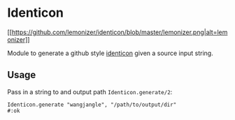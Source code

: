# Identicon

[[https://github.com/lemonizer/identicon/blob/master/lemonizer.png|alt=lemonizer]]

Module to generate a github style [identicon](https://en.wikipedia.org/wiki/Identicon) given a source input string.

## Usage

Pass in a string to and output path `Identicon.generate/2`:

```
Identicon.generate "wangjangle", "/path/to/output/dir"
#:ok
```
